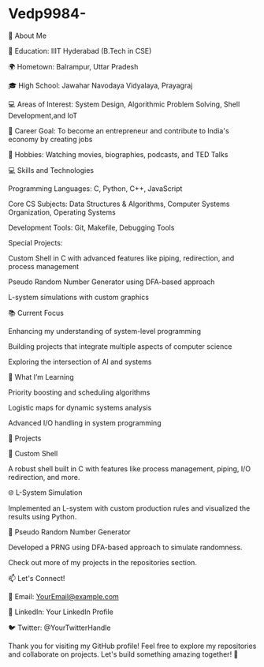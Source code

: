 # Vedp9984-
🌟 About Me

🏫 Education: IIIT Hyderabad (B.Tech in CSE)

🌍 Hometown: Balrampur, Uttar Pradesh

🎓 High School: Jawahar Navodaya Vidyalaya, Prayagraj

💻 Areas of Interest: System Design, Algorithmic Problem Solving, Shell Development,and IoT

🚀 Career Goal: To become an entrepreneur and contribute to India's economy by creating jobs

🎥 Hobbies: Watching movies, biographies, podcasts, and TED Talks

💻 Skills and Technologies

Programming Languages: C, Python, C++, JavaScript

Core CS Subjects: Data Structures & Algorithms, Computer Systems Organization, Operating Systems

Development Tools: Git, Makefile, Debugging Tools

Special Projects:

Custom Shell in C with advanced features like piping, redirection, and process management

Pseudo Random Number Generator using DFA-based approach

L-system simulations with custom graphics

📚 Current Focus

Enhancing my understanding of system-level programming

Building projects that integrate multiple aspects of computer science

Exploring the intersection of AI and systems

🌱 What I’m Learning

Priority boosting and scheduling algorithms

Logistic maps for dynamic systems analysis

Advanced I/O handling in system programming

💼 Projects

🔧 Custom Shell

A robust shell built in C with features like process management, piping, I/O redirection, and more.

🌐 L-System Simulation

Implemented an L-system with custom production rules and visualized the results using Python.

🎲 Pseudo Random Number Generator

Developed a PRNG using DFA-based approach to simulate randomness.

Check out more of my projects in the repositories section.

📫 Let's Connect!

💌 Email: YourEmail@example.com

🏢 LinkedIn: Your LinkedIn Profile

🐦 Twitter: @YourTwitterHandle

Thank you for visiting my GitHub profile! Feel free to explore my repositories and collaborate on projects. Let's build something amazing together! 🚀
